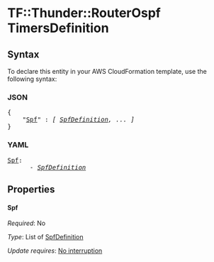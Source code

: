 # TF::Thunder::RouterOspf TimersDefinition

## Syntax

To declare this entity in your AWS CloudFormation template, use the following syntax:

### JSON

<pre>
{
    "<a href="#spf" title="Spf">Spf</a>" : <i>[ <a href="spfdefinition.md">SpfDefinition</a>, ... ]</i>
}
</pre>

### YAML

<pre>
<a href="#spf" title="Spf">Spf</a>: <i>
      - <a href="spfdefinition.md">SpfDefinition</a></i>
</pre>

## Properties

#### Spf

_Required_: No

_Type_: List of <a href="spfdefinition.md">SpfDefinition</a>

_Update requires_: [No interruption](https://docs.aws.amazon.com/AWSCloudFormation/latest/UserGuide/using-cfn-updating-stacks-update-behaviors.html#update-no-interrupt)


